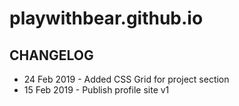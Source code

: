 # playwithbear.github.io

## CHANGELOG

- 24 Feb 2019 - Added CSS Grid for project section
- 15 Feb 2019 - Publish profile site v1
